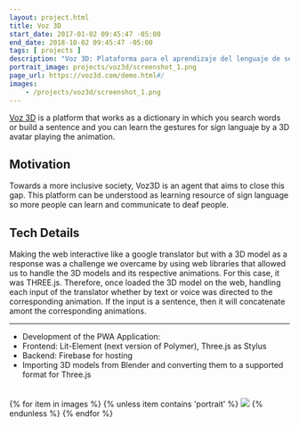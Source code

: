 ```yaml
---
layout: project.html
title: Voz 3D
start_date: 2017-01-02 09:45:47 -05:00
end_date: 2018-10-02 09:45:47 -05:00
tags: [ projects ]
description: "Voz 3D: Plataforma para el aprendizaje del lenguaje de señas a través de animaciones 3D"
portrait_image: projects/voz3d/screenshot_1.png	
page_url: https://voz3d.com/demo.html#/
images:
	- /projects/voz3d/screenshot_1.png	
---
```



[Voz 3D](https://voz3d.com/demo.html#/) is a platform that works as a dictionary 
in which you search words or build a sentence and you can learn the gestures 
for sign languaje by a 3D avatar playing the animation.

## Motivation

Towards a more inclusive society, Voz3D is an agent that aims to close this gap. 
This platform can be understood as learning resource of
sign language so more people can learn and communicate to deaf people. 


## Tech Details

Making the web interactive like a google translator but with a 3D model as a
response was a challenge we overcame by using web libraries that allowed us to
handle the 3D models and its respective animations. For this case, it was
THREE.js. Therefore, once loaded the 3D model on the web, handling each input 
of the translator whether by text or voice was directed to the corresponding
animation. If the input is a sentence, then it will concatenate amont the 
corresponding animations.

<hr/>

- Development of the PWA Application:
- Frontend: Lit-Element (next version of Polymer), Three.js as Stylus
- Backend: Firebase for hosting
- Importing 3D models from Blender and converting them to a supported format for Three.js

<div style="height: 20px;"></div>

<div class="grid-gallery">
{% for item in images %}
  {% unless item contains 'portrait' %}
<img src="{{ item }}">
	{% endunless %}
{% endfor %}
</div>


